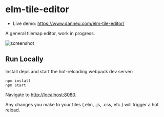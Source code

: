 
# elm-tile-editor

- Live demo: <https://www.danneu.com/elm-tile-editor/>

A general tilemap editor, work in progress.

![screenshot](https://dl.dropboxusercontent.com/spa/quq37nq1583x0lf/abo2ujb3.png)

## Run Locally

Install deps and start the hot-reloading webpack dev server:

    npm install
    npm start

Navigate to <http://localhost:8080>.

Any changes you make to your files (.elm, .js, .css, etc.) will trigger
a hot reload.
